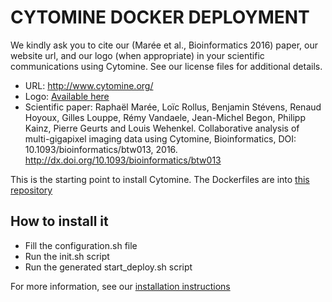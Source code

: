 # CYTOMINE DOCKER DEPLOYMENT #


We kindly ask you to cite our (Marée et al., Bioinformatics 2016) paper, our website url, and our logo (when appropriate) in your scientific communications using Cytomine. See our license files for additional details.

- URL: http://www.cytomine.org/
- Logo: [Available here](https://cytomine.coop/sites/cytomine.coop/files/inline-images/logo-300-org.png)
- Scientific paper: Raphaël Marée, Loïc Rollus, Benjamin Stévens, Renaud Hoyoux, Gilles Louppe, Rémy Vandaele, Jean-Michel Begon, Philipp Kainz, Pierre Geurts and Louis Wehenkel. Collaborative analysis of multi-gigapixel imaging data using Cytomine, Bioinformatics, DOI: 10.1093/bioinformatics/btw013, 2016. http://dx.doi.org/10.1093/bioinformatics/btw013




This is the starting point to install Cytomine.
The Dockerfiles are into [this repository](https://github.com/cytomine/Dockerfiles)

## How to install it

- Fill the configuration.sh file
- Run the init.sh script
- Run the generated start_deploy.sh script

For more information, see our [installation instructions](https://documentation.cytomine.org/tiki-index.php?page=How+to+install+Cytomine&structure=Admins)

